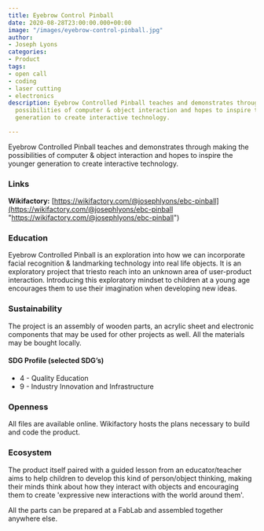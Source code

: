 ```yaml
---
title: Eyebrow Control Pinball
date: 2020-08-28T23:00:00.000+00:00
image: "/images/eyebrow-control-pinball.jpg"
author:
- Joseph Lyons
categories:
- Product
tags:
- open call
- coding
- laser cutting
- electronics
description: Eyebrow Controlled Pinball teaches and demonstrates through making the
  possibilities of computer & object interaction and hopes to inspire the younger
  generation to create interactive technology.

---
```

Eyebrow Controlled Pinball teaches and demonstrates through making the possibilities of computer & object interaction and hopes to inspire the younger generation to create interactive technology.

### Links

**Wikifactory:** [https://wikifactory.com/@josephlyons/ebc-pinball](https://wikifactory.com/@josephlyons/ebc-pinball "https://wikifactory.com/@josephlyons/ebc-pinball")

### Education

Eyebrow Controlled Pinball is an exploration into how we can incorporate facial recognition & landmarking technology into real life objects. It is an exploratory project that triesto reach into an unknown area of user-product interaction. Introducing this exploratory mindset to children at a young age encourages them to use their imagination when developing new ideas.

### Sustainability

The project is an assembly of wooden parts, an acrylic sheet and electronic components that may be used for other projects as well. All the materials may be bought locally.

#### SDG Profile (selected SDG’s)

* 4 - Quality Education
* 9 - Industry Innovation and Infrastructure

### Openness

All files are available online. Wikifactory hosts the plans necessary to build and code the product.

### Ecosystem

The product itself paired with a guided lesson from an educator/teacher aims to help children to develop this kind of person/object thinking, making their minds think about how they interact with objects and encouraging them to create 'expressive new interactions with the world around them'.

All the parts can be prepared at a FabLab and assembled together anywhere else.